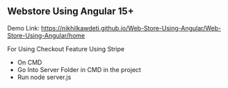 ## Webstore Using Angular 15+

Demo Link:  https://nikhilkawdeti.github.io/Web-Store-Using-Angular/Web-Store-Using-Angular/home

For Using Checkout Feature Using Stripe
- On CMD
- Go Into Server Folder in CMD in the project
- Run node server.js
